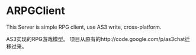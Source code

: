 ARPGClient
==========

This Server is simple RPG client, use AS3 write, cross-platform.

AS3实现的RPG游戏模型。
项目从原有的http://code.google.com/p/as3chat迁移过来。
